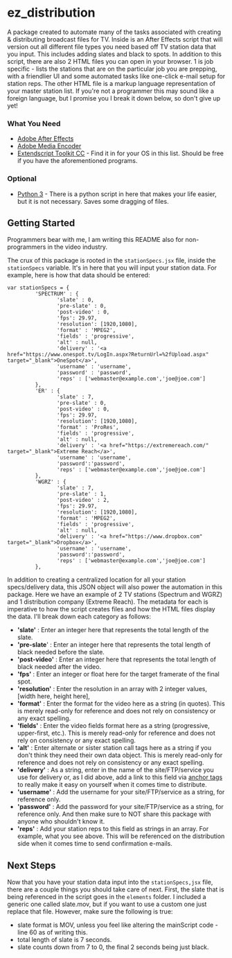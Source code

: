 # ez_distribution
A package created to automate many of the tasks associated with creating &amp; distributing broadcast files for TV. Inside is an After Effects script that will version out all different file types you need based off TV station data that you input. This includes adding slates and black to spots. In addition to this script, there are also 2 HTML files you can open in your browser. 1 is job specific - lists the stations that are on the particular job you are prepping, with a friendlier UI and some automated tasks like one-click e-mail setup for station reps. The other HTML file is a markup language representation of your master station list. If you're not a programmer this may sound like a foreign language, but I promise you I break it down below, so don't give up yet!

### What You Need 

* [Adobe After Effects](https://www.adobe.com/products/aftereffects.html)
* [Adobe Media Encoder](https://www.adobe.com/products/media-encoder.html)
* [Extendscript Toolkit CC](https://helpx.adobe.com/download-install/kb/creative-cloud-apps-download.html) - Find it in for your OS in this list. Should be free if you have the aforementioned programs.

### Optional

* [Python 3](https://www.python.org/download/releases/3.0/) - There is a python script in here that makes your life easier, but it is not necessary. Saves some dragging of files.

## Getting Started

Programmers bear with me, I am writing this README also for non-programmers in the video industry.

The crux of this package is rooted in the ```stationSpecs.jsx``` file, inside the ```stationSpecs``` variable. It's in here that you will input your station data. For example, here is how that data should be entered:

```
var stationSpecs = {
         'SPECTRUM' : {
                'slate' : 0,
                'pre-slate' : 0,
                'post-video' : 0,
                'fps': 29.97,
                'resolution': [1920,1080],
                'format' : 'MPEG2',
                'fields' : 'progressive',
                'alt' : null,
                'delivery' : '<a href="https://www.onespot.tv/LogIn.aspx?ReturnUrl=%2fUpload.aspx" target="_blank">OneSpot</a>',
                'username' : 'username',
                'password' : 'password',
                'reps' : ['webmaster@example.com','joe@joe.com']
         },
         'ER' : {
                'slate' : 7,
                'pre-slate' : 0,
                'post-video' : 0,
                'fps': 29.97,
                'resolution': [1920,1080],
                'format' : 'ProRes',
                'fields' : 'progressive',
                'alt' : null,
                'delivery' : '<a href="https://extremereach.com/" target="_blank">Extreme Reach</a>',
                'username' : 'username',
                'password':'password',
                'reps' : ['webmaster@example.com','joe@joe.com']
         },
         'WGRZ' : {
                'slate' : 7,
                'pre-slate' : 1,
                'post-video' : 2,
                'fps': 29.97,
                'resolution': [1920,1080],
                'format' : 'MPEG2',
                'fields' : 'progressive',
                'alt' : null,
                'delivery' : '<a href="https://www.dropbox.com" target="_blank">Dropbox</a>',
                'username' : 'username',
                'password':'password',
                'reps' : ['webmaster@example.com','joe@joe.com']
         },
```         

In addition to creating a centralized location for all your station specs/delivery data, this JSON object will also power the automation in this package. Here we have an example of 2 TV stations (Spectrum and WGRZ) and 1 distribution company (Extreme Reach). The metadata for each is imperative to how the script creates files and how the HTML files display the data. I'll break down each category as follows: 

* **'slate'** : Enter an integer here that represents the total length of the slate.
* **'pre-slate**' : Enter an integer here that represents the total length of black needed before the slate.
* **'post-video'** : Enter an integer here that represents the total length of black needed after the video.
* **'fps'** : Enter an integer or float here for the target framerate of the final spot.
* **'resolution'** : Enter the resolution in an array with 2 integer values, [width here, height here],
* **'format'** : Enter the format for the video here as a string (in quotes). This is merely read-only for reference and does not rely on consistency or any exact spelling. 
* **'fields'** : Enter the video fields format here as a string (progressive, upper-first, etc.). This is merely read-only for reference and does not rely on consistency or any exact spelling.
* **'alt'** : Enter alternate or sister station call tags here as a string if you don't think they need their own data object. This is merely read-only for reference and does not rely on consistency or any exact spelling.
* **'delivery'** : As a string, enter in the name of the site/FTP/service you use for delivery or, as I did above, add a link to this field via [anchor tags](https://www.w3schools.com/TAGS/tag_a.asp) to really make it easy on yourself when it comes time to distribute.
* **'username'** : Add the username for your site/FTP/service as a string, for reference only.
* **'password'** : Add the password for your site/FTP/service as a string, for reference only. And then make sure to NOT share this package with anyone who shouldn't know it.
* **'reps'** : Add your station reps to this field as strings in an array. For example, what you see above. This will be referenced on the distribution side when it comes time to send confirmation e-mails.

## Next Steps

Now that you have your station data input into the ```stationSpecs,jsx``` file, there are a couple things you should take care of next. First, the slate that is being referenced in the script goes in the ```elements``` folder. I included a generic one called slate.mov, but if you want to use a custom one just replace that file. However, make sure the following is true:

* slate format is MOV, unless you feel like altering the mainScript code - line 60 as of writing this.
* total length of slate is 7 seconds.
* slate counts down from 7 to 0, the final 2 seconds being just black.
